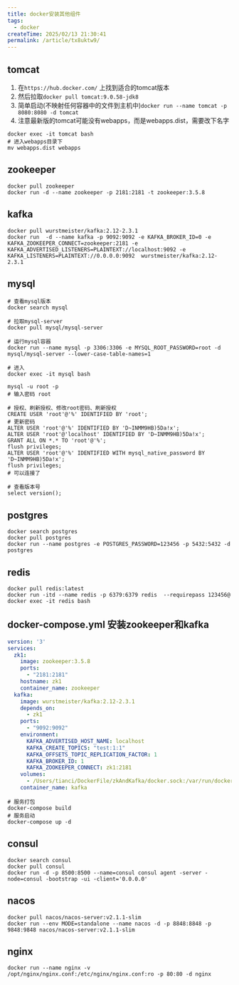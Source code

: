 ```yaml
---
title: docker安装其他组件
tags:
  - docker
createTime: 2025/02/13 21:30:41
permalink: /article/tx8uktw9/
---
```

## tomcat
1. 在`https://hub.docker.com/` 上找到适合的tomcat版本
2. 然后拉取`docker pull tomcat:9.0.58-jdk8`
3. 简单启动(不映射任何容器中的文件到主机中)`docker run --name tomcat -p 8080:8080 -d tomcat`
4. 注意最新版的tomcat可能没有webapps，而是webapps.dist，需要改下名字
```shell
docker exec -it tomcat bash
# 进入webapps目录下
mv webapps.dist webapps
```
## zookeeper
```shell
docker pull zookeeper
docker run -d --name zookeeper -p 2181:2181 -t zookeeper:3.5.8
```
## kafka
```shell
docker pull wurstmeister/kafka:2.12-2.3.1
docker run  -d --name kafka -p 9092:9092 -e KAFKA_BROKER_ID=0 -e KAFKA_ZOOKEEPER_CONNECT=zookeeper:2181 -e KAFKA_ADVERTISED_LISTENERS=PLAINTEXT://localhost:9092 -e KAFKA_LISTENERS=PLAINTEXT://0.0.0.0:9092  wurstmeister/kafka:2.12-2.3.1
```
## mysql
```shell
# 查看mysql版本
docker search mysql

# 拉取mysql-server
docker pull mysql/mysql-server

# 运行mysql容器
docker run --name mysql -p 3306:3306 -e MYSQL_ROOT_PASSWORD=root -d mysql/mysql-server --lower-case-table-names=1

# 进入
docker exec -it mysql bash

mysql -u root -p
# 输入密码 root

# 授权、刷新授权、修改root密码、刷新授权
CREATE USER 'root'@'%' IDENTIFIED BY 'root';
# 更新密码
ALTER USER 'root'@'%' IDENTIFIED BY 'D~INMM9HB)5Da!x';
ALTER USER 'root'@'localhost' IDENTIFIED BY 'D~INMM9HB)5Da!x';
GRANT ALL ON *.* TO 'root'@'%';
flush privileges;
ALTER USER 'root'@'%' IDENTIFIED WITH mysql_native_password BY 'D~INMM9HB)5Da!x';
flush privileges;
# 可以连接了

# 查看版本号
select version();
```
## postgres
```shell
docker search postgres
docker pull postgres
docker run --name postgres -e POSTGRES_PASSWORD=123456 -p 5432:5432 -d postgres
```
## redis
```shell
docker pull redis:latest
docker run -itd --name redis -p 6379:6379 redis  --requirepass 123456@
docker exec -it redis bash
```
## docker-compose.yml 安装zookeeper和kafka
```yaml
version: '3'
services:
  zk1:
    image: zookeeper:3.5.8
    ports:
      - "2181:2181"
    hostname: zk1
    container_name: zookeeper
  kafka:
    image: wurstmeister/kafka:2.12-2.3.1
    depends_on:
      - zk1
    ports:
      - "9092:9092"
    environment:
      KAFKA_ADVERTISED_HOST_NAME: localhost
      KAFKA_CREATE_TOPICS: "test:1:1"
      KAFKA_OFFSETS_TOPIC_REPLICATION_FACTOR: 1
      KAFKA_BROKER_ID: 1
      KAFKA_ZOOKEEPER_CONNECT: zk1:2181
    volumes:
      - /Users/tianci/DockerFile/zkAndKafka/docker.sock:/var/run/docker.sock
    container_name: kafka
```
```shell
# 服务打包
docker-compose build
# 服务启动
docker-compose up -d
```
## consul
```shell
docker search consul
docker pull consul
docker run -d -p 8500:8500 --name=consul consul agent -server -node=consul -bootstrap -ui -client='0.0.0.0'
```
## nacos
```shell
docker pull nacos/nacos-server:v2.1.1-slim
docker run --env MODE=standalone --name nacos -d -p 8848:8848 -p 9848:9848 nacos/nacos-server:v2.1.1-slim
```
## nginx
```shell
docker run --name nginx -v /opt/nginx/nginx.conf:/etc/nginx/nginx.conf:ro -p 80:80 -d nginx
```




